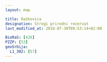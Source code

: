 ```yaml
---
layout: map

title: Raškovica
designation: Strogi prirodni rezervat
last_modified_at: 2018-07-30T09:53:14+02:00

BioRaS: [426]
PZZP: [53]
geoSrbija:
  L1_302: [57]
---
```

